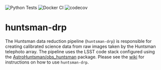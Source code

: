 ![Python Tests](https://github.com/AstroHuntsman/huntsman-drp/workflows/Python%20Tests/badge.svg?branch=develop)
![Docker CI](https://github.com/AstroHuntsman/huntsman-drp/workflows/Docker%20CI/badge.svg)
![codecov](https://codecov.io/gh/AstroHuntsman/huntsman-drp/branch/develop/graph/badge.svg?token=YX14FHHXG5)

# huntsman-drp
The Huntsman data reduction pipeline (`huntsman-drp`) is responsible for creating calibrated science data from raw images taken by the Huntsman telephoto array. The pipeline uses the LSST code stack configured using the [AstroHuntsman/obs_huntsman](https://github.com/AstroHuntsman/obs_huntsman) package. Please see the [wiki](https://github.com/AstroHuntsman/huntsman-drp/wiki) for instructions on how to use `huntsman-drp`.
